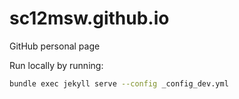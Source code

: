 # sc12msw.github.io
GitHub personal page



Run locally by running:

```bash
bundle exec jekyll serve --config _config_dev.yml
```